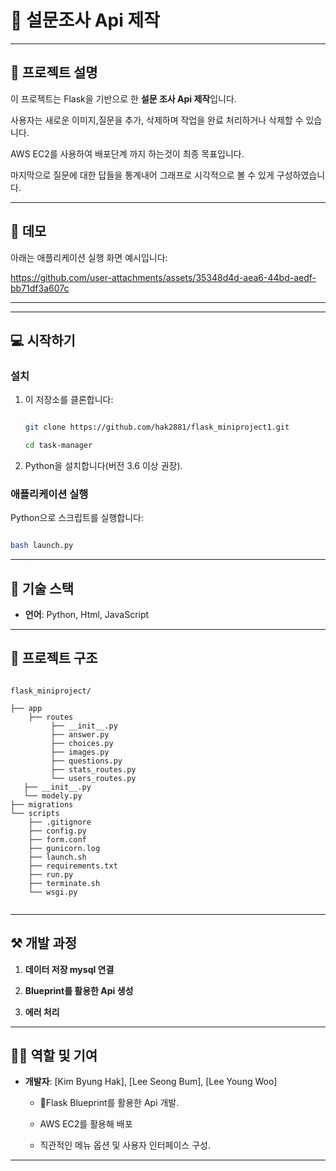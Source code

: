 # 📝 설문조사 Api 제작



---



## 📖 프로젝트 설명  

이 프로젝트는 Flask을 기반으로 한 **설문 조사 Api 제작**입니다.  

사용자는 새로운 이미지,질문을 추가, 삭제하며 작업을 완료 처리하거나 삭제할 수 있습니다.  

AWS EC2를 사용하여 배포단계 까지 하는것이 최종 목표입니다.

마지막으로 질문에 대한 답들을 통계내어 그래프로 시각적으로 볼 수 있게 구성하였습니다.



---



## 🐤 데모  



아래는 애플리케이션 실행 화면 예시입니다:  


https://github.com/user-attachments/assets/35348d4d-aea6-44bd-aedf-bb71df3a607c


---



---



## 💻 시작하기  



### 설치  

1. 이 저장소를 클론합니다:  

   ```bash

   git clone https://github.com/hak2881/flask_miniproject1.git

   cd task-manager

   ```



2. Python을 설치합니다(버전 3.6 이상 권장).



### 애플리케이션 실행  

Python으로 스크립트를 실행합니다:  

```bash

bash launch.py

```

---



## 🔧 기술 스택  

- **언어**: Python, Html, JavaScript  



---



## 📂 프로젝트 구조  



```plaintext

flask_miniproject/

├── app 
    ├── routes
         ├── __init__.py
         ├── answer.py
         ├── choices.py
         ├── images.py
         ├── questions.py
         ├── stats_routes.py
         └── users_routes.py
   ├── __init__.py
   └── modely.py
├── migrations  
└── scripts        
    ├── .gitignore
    ├── config.py
    ├── form.conf
    ├── gunicorn.log
    ├── launch.sh
    ├── requirements.txt
    ├── run.py
    ├── terminate.sh
    └── wsgi.py     


```



---



## ⚒ 개발 과정  



1. **데이터 저장 mysql 연결**

2. **Blueprint를 활용한 Api 생성**

3. **에러 처리**



---



## 👨‍💻 역할 및 기여  



- **개발자**: [Kim Byung Hak], [Lee Seong Bum], [Lee Young Woo]  

    - Flask Blueprint를 활용한 Api 개발.  

    - AWS EC2를 활용해 배포  

    - 직관적인 메뉴 옵션 및 사용자 인터페이스 구성.  



---



